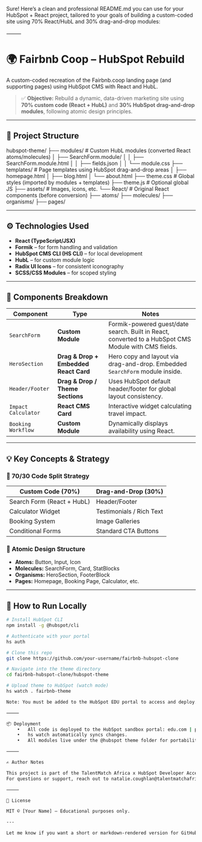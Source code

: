 Sure! Here’s a clean and professional README.md you can use for your HubSpot + React project, tailored to your goals of building a custom-coded site using 70% React/HubL and 30% drag-and-drop modules:

⸻


# 🌍 Fairbnb Coop – HubSpot Rebuild

A custom-coded recreation of the Fairbnb.coop landing page (and supporting pages) using HubSpot CMS with React and HubL.

> ✅ **Objective:** Rebuild a dynamic, data-driven marketing site using **70% custom code (React + HubL)** and **30% HubSpot drag-and-drop modules**, following atomic design principles.

---

## 🚀 Project Structure

hubspot-theme/
├── modules/               # Custom HubL modules (converted React atoms/molecules)
│   ├── SearchForm.module/
│   │   ├── SearchForm.module.html
│   │   ├── fields.json
│   │   └── module.css
├── templates/             # Page templates using HubSpot drag-and-drop areas
│   ├── homepage.html
│   ├── blog.html
│   └── about.html
├── theme.css              # Global styles (imported by modules + templates)
├── theme.js               # Optional global JS
├── assets/                # Images, icons, etc.
└── React/                 # Original React components (before conversion)
├── atoms/
├── molecules/
├── organisms/
├── pages/

---

## ⚙️ Technologies Used

- **React (TypeScript/JSX)**
- **Formik** – for form handling and validation
- **HubSpot CMS CLI (HS CLI)** – for local development
- **HubL** – for custom module logic
- **Radix UI Icons** – for consistent iconography
- **SCSS/CSS Modules** – for scoped styling

---

## 🧱 Components Breakdown

| Component | Type | Notes |
|----------|------|-------|
| `SearchForm` | **Custom Module** | Formik-powered guest/date search. Built in React, converted to a HubSpot CMS Module with CMS fields. |
| `HeroSection` | **Drag & Drop + Embedded React Card** | Hero copy and layout via drag-and-drop. Embedded `SearchForm` module inside. |
| `Header/Footer` | **Drag & Drop / Theme Sections** | Uses HubSpot default header/footer for global layout consistency. |
| `Impact Calculator` | **React CMS Card** | Interactive widget calculating travel impact. |
| `Booking Workflow` | **Custom Module** | Dynamically displays availability using React. |

---

## 💡 Key Concepts & Strategy

### 🔁 70/30 Code Split Strategy

| Custom Code (70%) | Drag-and-Drop (30%) |
|-------------------|---------------------|
| Search Form (React + HubL) | Header/Footer |
| Calculator Widget | Testimonials / Rich Text |
| Booking System | Image Galleries |
| Conditional Forms | Standard CTA Buttons |

### 🧬 Atomic Design Structure

- **Atoms:** Button, Input, Icon
- **Molecules:** SearchForm, Card, StatBlocks
- **Organisms:** HeroSection, FooterBlock
- **Pages:** Homepage, Booking Page, Calculator, etc.

---

## 🚧 How to Run Locally

```bash
# Install HubSpot CLI
npm install -g @hubspot/cli

# Authenticate with your portal
hs auth

# Clone this repo
git clone https://github.com/your-username/fairbnb-hubspot-clone

# Navigate into the theme directory
cd fairbnb-hubspot-clone/hubspot-theme

# Upload theme to HubSpot (watch mode)
hs watch . fairbnb-theme

Note: You must be added to the HubSpot EDU portal to access and deploy.

⸻

📦 Deployment
	•	All code is deployed to the HubSpot sandbox portal: edu.com | portal ID: 47574277
	•	hs watch automatically syncs changes.
	•	All modules live under the @hubspot theme folder for portability.

⸻

✍️ Author Notes

This project is part of the TalentMatch Africa x HubSpot Developer Accelerator.
For questions or support, reach out to natalie.coughlan@talentmatchafrica.io.

⸻

📝 License

MIT © [Your Name] – Educational purposes only.

---

Let me know if you want a short or markdown-rendered version for GitHub, or want to customize it with your name, GitHub repo, or screenshots!